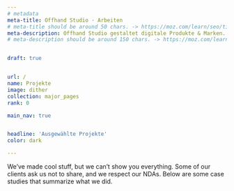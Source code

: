 ```yaml
---
# metadata
meta-title: Offhand Studio · Arbeiten
# meta-title should be around 50 chars. -> https://moz.com/learn/seo/title-tag
meta-description: Offhand Studio gestaltet digitale Produkte & Marken. Wir sind Experten in Visual Identity Design, UX und UI Design.
# meta-description should be around 150 chars. -> https://moz.com/learn/seo/meta-description


draft: true


url: /
name: Projekte
image: dither
collection: major_pages
rank: 0

main_nav: true


headline: 'Ausgewählte Projekte'
color: dark

---
```


We’ve made cool stuff, but we can’t show you everything.
Some of our clients ask us not to share, and we respect our NDAs. Below are some case studies that summarize what we did.
